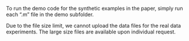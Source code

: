 To run the demo code for the synthetic examples in the paper, simply run each “.m” file in the demo subfolder. 

Due to the file size limit, we cannot upload the data files for the real data experiments. The large size files are available upon individual request.

